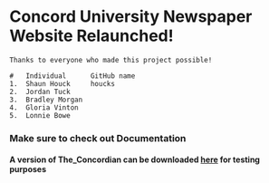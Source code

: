 # Concord University Newspaper Website Relaunched!

	Thanks to everyone who made this project possible!
	
	#	Individual		GitHub name
	1. 	Shaun Houck		houcks
	2. 	Jordan Tuck	
	3. 	Bradley Morgan	
	4. 	Gloria Vinton	
	5. 	Lonnie Bowe	
	
### Make sure to check out Documentation

#### A version of The_Concordian can be downloaded [here](https://drive.google.com/file/d/1x8Q8JOBWiilLtmGGH9VWOHZoV4UjSEG-/view?usp=sharing) for testing purposes
